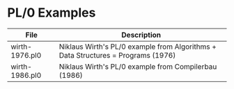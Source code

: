 # PL/0 Examples 
|File          |Description                                                                     |
|--------------|--------------------------------------------------------------------------------|
|wirth-1976.pl0|Niklaus Wirth's PL/0 example from Algorithms + Data Structures = Programs (1976)|
|wirth-1986.pl0|Niklaus Wirth's PL/0 example from Compilerbau (1986)                            |
